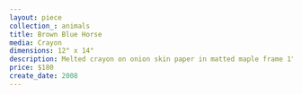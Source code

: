 ```yaml
---
layout: piece
collection_: animals
title: Brown Blue Horse
media: Crayon
dimensions: 12" x 14"
description: Melted crayon on onion skin paper in matted maple frame 1" in depth.
price: $180
create_date: 2008
---
```

